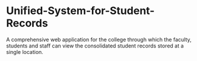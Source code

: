 # Unified-System-for-Student-Records
A comprehensive  web application for the college through which the faculty, students and staff can view the consolidated student records stored at a single location.
